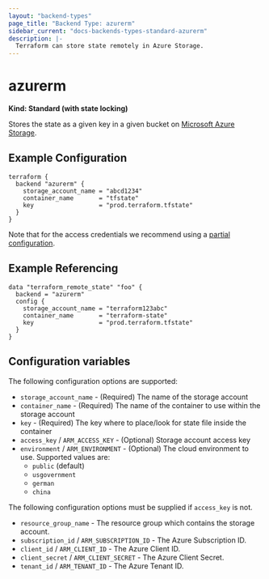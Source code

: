 ```yaml
---
layout: "backend-types"
page_title: "Backend Type: azurerm"
sidebar_current: "docs-backends-types-standard-azurerm"
description: |-
  Terraform can store state remotely in Azure Storage.
---
```


# azurerm

**Kind: Standard (with state locking)**

Stores the state as a given key in a given bucket on [Microsoft Azure Storage](https://azure.microsoft.com/en-us/documentation/articles/storage-introduction/).

## Example Configuration

```hcl
terraform {
  backend "azurerm" {
    storage_account_name = "abcd1234"
    container_name       = "tfstate"
    key                  = "prod.terraform.tfstate"
  }
}
```

Note that for the access credentials we recommend using a
[partial configuration](/docs/backends/config.html).

## Example Referencing

```hcl
data "terraform_remote_state" "foo" {
  backend = "azurerm"
  config {
    storage_account_name = "terraform123abc"
    container_name       = "terraform-state"
    key                  = "prod.terraform.tfstate"
  }
}
```

## Configuration variables

The following configuration options are supported:

 * `storage_account_name` - (Required) The name of the storage account
 * `container_name` - (Required) The name of the container to use within the storage account
 * `key` - (Required) The key where to place/look for state file inside the container
 * `access_key` / `ARM_ACCESS_KEY` - (Optional) Storage account access key
 * `environment` / `ARM_ENVIRONMENT` - (Optional) The cloud environment to use. Supported values are:
   * `public` (default)
   * `usgovernment`
   * `german`
   * `china`

The following configuration options must be supplied if `access_key` is not.

 * `resource_group_name` - The resource group which contains the storage account.
 * `subscription_id` / `ARM_SUBSCRIPTION_ID` - The Azure Subscription ID.
 * `client_id` / `ARM_CLIENT_ID` - The Azure Client ID.
 * `client_secret` / `ARM_CLIENT_SECRET` - The Azure Client Secret.
 * `tenant_id` / `ARM_TENANT_ID` - The Azure Tenant ID.
